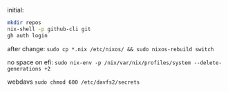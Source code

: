 initial:
```bash
mkdir repos  
nix-shell -p github-cli git 
gh auth login
```



after change:
`sudo cp *.nix /etc/nixos/ && sudo nixos-rebuild switch`


no space on efi:
`sudo nix-env -p /nix/var/nix/profiles/system --delete-generations +2 `



webdavs
`sudo chmod 600 /etc/davfs2/secrets`